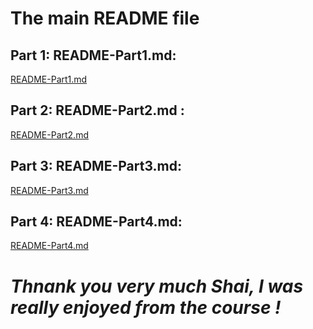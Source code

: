 # The main README file



## Part 1: README-Part1.md:

[README-Part1.md](/README-Part1.md)

## Part 2: README-Part2.md :
[README-Part2.md](/README-Part2.md)

## Part 3: README-Part3.md:
[README-Part3.md](/README-Part3.md)

## Part 4: README-Part4.md:
[README-Part4.md](/README-Part4.md)

# ***Thnank you very much Shai, I was really enjoyed from the course !***
